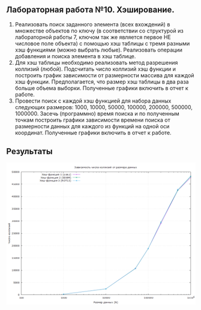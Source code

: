 ## Лабораторная работа №10. Хэширование.

1. Реализовать поиск заданного элемента (всех вхождений) в множестве объектов по ключу (в соответствии со структурой из  лабораторной работы 7, ключом так же является  первое НЕ числовое поле объекта) с помощью хэш таблицы с тремя разными хэш функциями (можно выбрать любые). Реализовать операции добавления и поиска элемента в хэш таблице.
2. Для хэш таблицы необходимо реализовать метод разрешения коллизий (любой). Подсчитать число коллизий хэш функции и построить график зависимости от размерности массива для каждой хэш функции. Предполагается, что размер хэш таблицы в два раза больше объема выборки. Полученные графики включить в отчет к работе.
3. Провести поиск с каждой хэш функцией для набора данных следующих размеров: 1000, 10000, 50000, 100000, 200000, 500000, 1000000. Засечь (программно) время поиска  и по полученным точкам построить графики зависимости времени поиска от размерности данных для каждого из функций на одной оси координат. Полученные графики включить в отчет к работе.

## Результаты
![Results1](collisions_graph.png "results1")